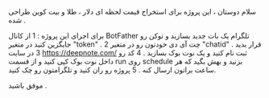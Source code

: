سلام دوستان ،
این پروژه برای استخراج قیمت لحظه ای دلار ، طلا و بیت کوین طراحی شده . 

برای اجرای این پروژه :
1 از کانال BotFather تلگرام یک بات جدید بسازید و توکن رو جایگزین کنید در متغیر "token" .
2 چت آی دی خودتون رو در متغیر "chatid" قرار بدید . 
3 در سایت https://deepnote.com/ ثبت نام کنید و یک نوت بوک بسازید . 
4 کد رو داخل نوت بوک کپی کنید و از قسمت run روی schedule بزنید و بهش بگید که هر ساعت براتون ارسال کنه .
5 پروژه رو ران کنید و تلگرامتون رو چک کنید.

موفق باشید .
